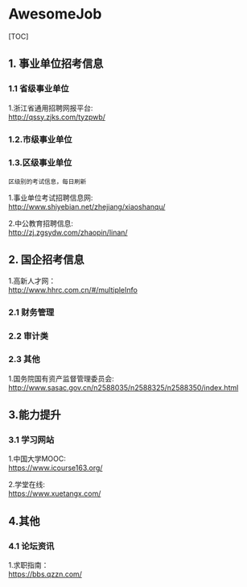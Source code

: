 # AwesomeJob

[TOC]


## 1. 事业单位招考信息


### 1.1 省级事业单位

1.浙江省通用招聘网报平台:  
<http://qssy.zjks.com/tyzpwb/>


### 1.2.市级事业单位





### 1.3.区级事业单位
`区级别的考试信息，每日刷新`

1.事业单位考试招聘信息网:  
<http://www.shiyebian.net/zhejiang/xiaoshanqu/>

2.中公教育招聘信息:  
<http://zj.zgsydw.com/zhaopin/linan/>



## 2. 国企招考信息

1.高新人才网：  
<http://www.hhrc.com.cn/#/multipleInfo>


### 2.1 财务管理


### 2.2 审计类


### 2.3 其他
1.国务院国有资产监督管理委员会:  
<http://www.sasac.gov.cn/n2588035/n2588325/n2588350/index.html>



## 3.能力提升


### 3.1 学习网站

1.中国大学MOOC:  
<https://www.icourse163.org/>

2.学堂在线:  
<https://www.xuetangx.com/>


## 4.其他

### 4.1 论坛资讯

1.求职指南：  
<https://bbs.qzzn.com/>








